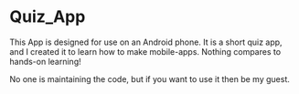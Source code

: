 # Quiz_App

This App is designed for use on an Android phone. It is a short quiz app, and I created it to learn how to make mobile-apps. Nothing compares to hands-on learning!

No one is maintaining the code, but if you want to use it then be my guest.
